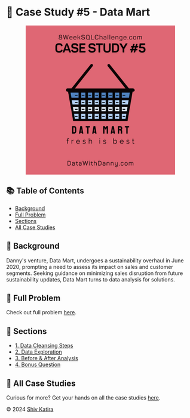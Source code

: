 # 🧺 Case Study #5 - Data Mart
<p align="center">
<img src="../img/5.png" align="center" width="400" height="400" >

## 📚 Table of Contents
* [Background](#-background)
* [Full Problem](#-full-problem)
* [Sections](#-sections)
* [All Case Studies](#-all-case-studies)

## 📌 Background

Danny's venture, Data Mart, undergoes a sustainability overhaul in June 2020, prompting a need to assess its impact on sales and customer segments. Seeking guidance on minimizing sales disruption from future sustainability updates, Data Mart turns to data analysis for solutions.

## 🧩 Full Problem

Check out full problem [here](https://8weeksqlchallenge.com/case-study-5/).

## 📁 Sections

- [1. Data Cleansing Steps](1.%20Data%20Cleansing%20Steps/README.md)
- [2. Data Exploration](2.%20Data%20Exploration/README.md)
- [3. Before & After Analysis](3.%20Before%20&%20After%20Analysis/README.md)
- [4. Bonus Question](4.%20Bonus%20Question/README.md)

## 🏡 All Case Studies

Curious for more? Get your hands on all the case studies [here](../README.md).

© 2024 [Shiv Katira](https://github.com/shivkatira)